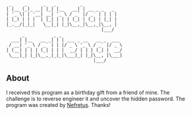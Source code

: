 ```
 _     _      _   _         _             
| |__ (_)_ __| |_| |__   __| | __ _ _   _ 
| '_ \| | '__| __| '_ \ / _` |/ _` | | | |
| |_) | | |  | |_| | | | (_| | (_| | |_| |
|_.__/|_|_|   \__|_| |_|\__,_|\__,_|\__, |
                                    |___/ 
      _           _ _                       
  ___| |__   __ _| | | ___ _ __   __ _  ___ 
 / __| '_ \ / _` | | |/ _ \ '_ \ / _` |/ _ \
| (__| | | | (_| | | |  __/ | | | (_| |  __/
 \___|_| |_|\__,_|_|_|\___|_| |_|\__, |\___|
                                 |___/      
```

## About

I received this program as a birthday gift from a friend of mine. The challenge is to reverse engineer it and uncover the hidden password. The program was created by [Nefretus](https://github.com/Nefretus). Thanks!